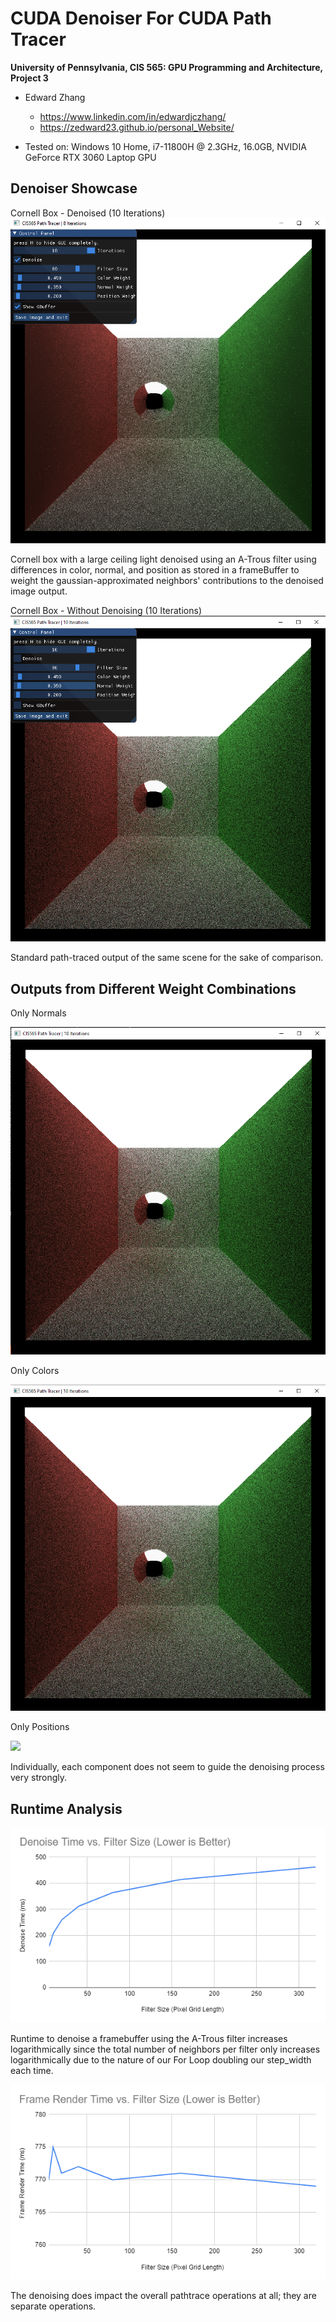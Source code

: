 CUDA Denoiser For CUDA Path Tracer
==================================

**University of Pennsylvania, CIS 565: GPU Programming and Architecture, Project 3**

* Edward Zhang
  * https://www.linkedin.com/in/edwardjczhang/
  * https://zedward23.github.io/personal_Website/
 
* Tested on: Windows 10 Home, i7-11800H @ 2.3GHz, 16.0GB, NVIDIA GeForce RTX 3060 Laptop GPU

## Denoiser Showcase

Cornell Box - Denoised (10 Iterations)
![](img/Denoised1.png)

Cornell box with a large ceiling light denoised using an A-Trous filter using differences in color, normal, and position as stored in a frameBuffer to weight the gaussian-approximated neighbors' contributions to the denoised image output.

Cornell Box - Without Denoising (10 Iterations)
![](img/normal.png)

Standard path-traced output of the same scene for the sake of comparison.

## Outputs from Different Weight Combinations

Only Normals

![](img/normalWieghtOnly.png)

Only Colors

![](img/ColorWeightOnly.png)

Only Positions

![](img/PosWeightsOnly.png)

Individually, each component does not seem to guide the denoising process very strongly.

## Runtime Analysis

![](img/denoiseTimeChart.png)

Runtime to denoise a framebuffer using the A-Trous filter increases logarithmically since the total number of neighbors per filter only increases logarithmically due to the nature of our For Loop doubling our step_width each time.

![](img/FrameRenderChart.png)

The denoising does impact the overall pathtrace operations at all; they are separate operations.




